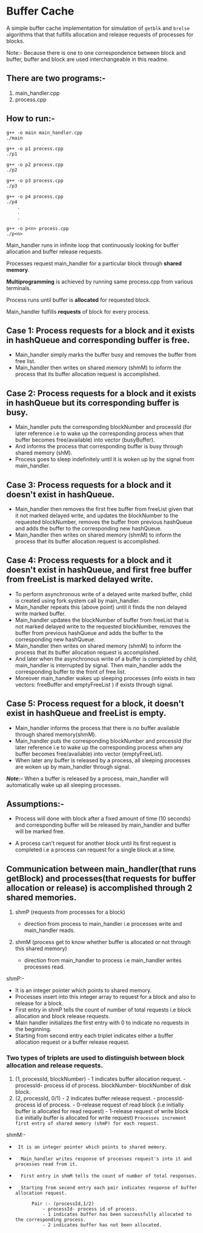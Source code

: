 # Buffer Cache

A simple buffer cache implementation for simulation of `getblk` and `brelse` algorithms that that fulfills allocation and release requests of processes for blocks.

Note:- Because there is one to one correspondence between block and buffer, buffer and block are used interchangeable in this readme.


## There are two programs:-
1.   main_handler.cpp
2.   process.cpp

## How to run:- 
    g++ -o main main_handler.cpp
    ./main

    g++ -o p1 process.cpp
    ./p1
    
    g++ -o p2 process.cpp       
    ./p2                        
    
    g++ -o p3 process.cpp
    ./p3
    
    g++ -o p4 process.cpp
    ./p4
        . 
        .
        .

    g++ -o p<n> process.cpp
    ./p<n>



Main_handler runs in infinite loop that continuously looking for buffer allocation and buffer release requests.

Processes request main_handler for a particular block through **shared memory**.

**Multiprogramming** is achieved by running same process.cpp from various terminals.

Process runs until buffer is **allocated**  for requested block. 

Main_handler fulfills **requests** of block for every process. 



## Case 1: Process requests for a block and it exists in hashQueue and  corresponding buffer is free.
- Main_handler simply marks the buffer busy and removes the buffer from free list. 
- Main_handler then writes on shared memory (shmM) to inform the process that its buffer allocation request is accomplished.

## Case 2: Process requests for a block and it exists in hashQueue but its corresponding buffer is busy.
- Main_handler puts the corresponding blockNumber and processId (for later reference i.e to wake up the corresponding process when that buffer becomes free/available) into vector (busyBuffer). 
- And informs the process that corresponding buffer is busy through shared memory (shM). 
- Process goes to sleep indefinitely until it is woken up by the signal from main_handler.

## Case 3: Process requests for a block and it doesn't exist in hashQueue.
- Main_handler then removes the first free buffer from freeList given that it not marked delayed write, and updates the blockNumber to the requested  blockNumber, removes the buffer from previous hashQueue and adds the buffer to the corresponding new hashQueue.
- Main_handler then writes on shared memory (shmM) to inform the process that its buffer allocation request is accomplished.

## Case 4: Process requests for a block and it doesn't exist in hashQueue, and first free buffer from freeList is marked delayed write. 
- To perform asynchronous write of a delayed write marked buffer, child is created using fork system call by main_handler.
- Main_handler repeats this (above point) until it finds the non delayed write marked buffer.
- Main_handler updates the blockNumber of buffer from freeList that is not marked delayed write to the requested blockNumber, removes the buffer from previous hashQueue and adds the buffer to the corresponding new hashQueue. 
- Main_handler then writes on shared memory (shmM) to inform the process that its buffer allocation request is accomplished.
- And later when the asynchronous write of a buffer is completed by child, main_handler is interrupted by signal. Then main_handler adds the corresponding buffer to the front of free list.
- Moreover main_handler wakes up sleeping processes (info exists in two vectors: freeBuffer and emptyFreeList ) if exists through signal.

## Case 5: Process request for a block, it doesn't exist in hashQueue and freeList is empty.
- Main_handler informs the process that there is no buffer available through shared memory(shmM).
- Main_handler puts the corresponding blockNumber and processId (for later reference i.e to wake up the corresponding process when any buffer becomes free/available) into vector (emptyFreeList).
- When later any buffer is released by a process, all sleeping processes are woken up by main_handler through signal.

 
***Note:-*** When a buffer is released by a process, main_handler will automatically wake up all sleeping processes.


## Assumptions:-

- Process will done with block after a fixed amount of time (10 seconds) and  corresponding buffer will be released by main_handler and buffer will be marked free. 

- A process can't request for another block until its first request is completed i.e a    process can request for a single block at a time.



## Communication between main_handler(that runs getBlock) and processes(that requests for buffer allocation or release) is accomplished through 2 shared memories.


1. shmP (requests from processes for a block)
    - direction from process to main_handler i.e processes write and main_handler reads.

2. shmM (process get to know whether buffer is allocated or not through this shared memory)
    - direction from main_handler to process i.e main_handler writes processes read.


shmP:-
-    It is an integer pointer which points to shared memory.
-    Processes insert into this integer array to request for a block and also to release for a block.
-    First entry in shmP tells the count of number of total requests i.e block allocation and block release requests.
-    Main handler initializes the first entry with 0 to indicate no requests in the beginning.
-    Starting from second entry each triplet indicates either a buffer allocation request or a buffer release request.
### Two types of triplets are used to distinguish between block allocation and release requests.
 
1.  (1, processId, blockNumber)
                - 1 indicates buffer allocation request.
                - processId- process id of process.
                blockNumber- blockNumber of disk block.
2. (2, processId, 0/1)
                - 2 indicates buffer release request.
                - processId- process id of process.
                - 0-release request of read block (i.e initially buffer is allocated for read request)
                - 1-release request of write block (i.e initially buffer is allocated for write request)
```Processes increment first entry of shared memory (shmP) for each request.```

shmM:-
-      It is an integer pointer which points to shared memory.
-       Main_handler writes response of processes request's into it and processes read from it.
-       First entry in shmM tells the count of number of total responses.
-       Starting from second entry each pair indicates response of buffer allocation request.
         
            Pair :- (processId,1/2)
                - processId- process id of process.
                - 1 indicates buffer has been successfully allocated to the corresponding process.
                - 2 indicates buffer has not been allocated.



    


